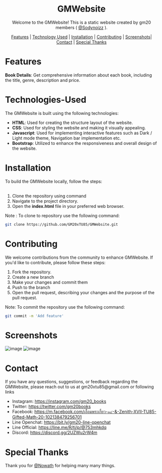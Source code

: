 <h1 align="center">GMWebsite</h1>
<p align="center">Welcome to the GMWebsite! This is a static website created by gm20 members ( <a href="https://github.com/Sodynoizz">@Sodynoizz</a> ).</p>

<p align="center">
    <a href="#features">Features</a> |
    <a href="#technologies-used">Technology Used</a> |
    <a href="#installation">Installation</a> |
    <a href="#contributing">Contributing</a> |
    <a href="#screenshots">Screenshots</a>|
    <a href="#contact">Contact</a> |
    <a href="#special-thanks">Special Thanks</a>
</p>

# Features
<b>Book Details</b>: Get comprehensive information about each book, including the title, genre, description and price.

# Technologies-Used
The GMWebsite is built using the following technologies:
<br>
<ul>
    <li><strong>HTML</strong>: Used for creating the structure layout of the website.</li>
    <li><strong>CSS</strong>: Used for styling the website and making it visually appealing.</li>
    <li><strong>Javascript</strong>: Used for implementing interactive features such as Dark / Light mode theme, Navigation bar implementation etc.</li>
    <li><strong>Bootstrap</strong>: Utilized to enhance the responsiveness and overall design of the website.</li>
</ul>

# Installation
To build the GMWebsite locally, follow the steps:
<br></br>
<ol>
    <li>Clone the repository using command</li>
    <li> Navigate to the project directory.</li>
    <li>Open the <strong>index.html</strong> file in your preferred web browser.</li>
</ol>

Note : To clone to repository use the following command:
```bash
git clone https://github.com/GM20xTU85/GMWebsite.git
```

# Contributing 
We welcome contributions from the community to enhance GMWebsite. If you'd like to contribute, please follow these steps:

<ol>
    <li>Fork the repository.</li>
    <li>Create a new branch</li>
    <li>Make your changes and commit them</li>
    <li>Push to the branch</li>
    <li>Open the pull request, describing your changes and the purpose of the pull request.
</ol>

Note: To commit the repository use the following command:
```bash
git commit -m 'Add feature'
```

# Screenshots
![image](https://i.imgur.com/YSvOFz5.png)
![image](https://i.imgur.com/3vM9QmD.png)
# Contact   
<p>If you have any questions, suggestions, or feedback regarding the GMWebsite, please reach out to us at gm20xtu85@gmail.com or following links</p>

<ul>
    <li>Instagram: <a href="https://instagram.com/gm20_books">https://instagram.com/gm20_books</a></li>
    <li>Twitter: <a href="https://twitter.com/gm20books">https://twitter.com/gm20books</a></li>
    <li>Facebook: <a href="https://m.facebook.com/https://m.facebook.com/เอื้อมพระเกี้ยว-๑๔-&-Zenith-XVII-TU85-Gifted-Math-20-102138479256701">https://m.facebook.com/เอื้อมพระเกี้ยว-๑๔-&-Zenith-XVII-TU85-Gifted-Math-20-102138479256701</a></li>
    <li>Line Openchat: <a href="https://line.me/ti/g2/zfJb9PFSGbmwQuxA20u58rJergn5cWpCKKKqyg?utm_source=invitation&utm_medium=link_copy&utm_campaign=default">https://bit.ly/gm20-line-openchat</a></li>
    <li>Line Official: <a href="https://line.me/R/ti/p/@753mhkdq">https://line.me/R/ti/p/@753mhkdq</a></li>
    <li>Discord: <a href="https://discord.gg/2UZWu2rW4m">https://discord.gg/2UZWu2rW4m</a></li>
</ul>

# Special Thanks
<p>Thank you for <a href="https://github.com/Nowath">@Nowath</a> for helping many many things.</p>
